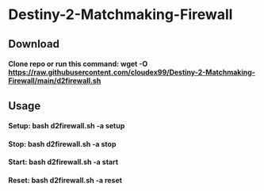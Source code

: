 # Destiny-2-Matchmaking-Firewall

## Download
#### Clone repo or run this command: wget -O https://raw.githubusercontent.com/cloudex99/Destiny-2-Matchmaking-Firewall/main/d2firewall.sh
## Usage
#### Setup: bash d2firewall.sh -a setup
#### Stop: bash d2firewall.sh -a stop
#### Start: bash d2firewall.sh -a start
#### Reset: bash d2firewall.sh -a reset
